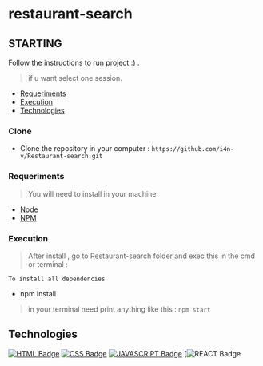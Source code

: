 #  restaurant-search

## STARTING

Follow the instructions to run project :)
 .
> if u want select one session.

- [Requeriments](#Requeriments)
- [Execution](#Execution)
- [Technologies](#Technologies)

### Clone
- Clone the repository in your computer : ``` https://github.com/i4n-v/Restaurant-search.git ```

### Requeriments

> You will need to install in your machine

- [Node](https://nodejs.org/en/)
- [NPM](https://www.npmjs.com/)

### Execution
> After install , go to Restaurant-search folder and exec this in the cmd or terminal : 

```To install all dependencies```
- npm install

> in your terminal need print anything like this : ``` npm start ```

## Technologies

[![HTML Badge](https://img.shields.io/badge/HTML5-E34F26?style=for-the-badge&logo=html5&logoColor=white)](https://developer.mozilla.org/pt-BR/docs/Web/HTML)
[![CSS Badge](https://img.shields.io/badge/CSS3-1572B6?style=for-the-badge&logo=css3&logoColor=white)](https://developer.mozilla.org/pt-BR/docs/Web/CSS)
[![JAVASCRIPT Badge](https://img.shields.io/badge/JavaScript-323330?style=for-the-badge&logo=javascript&logoColor=F7DF1E)](https://developer.mozilla.org/pt-BR/docs/Web/JavaScript)
[![REACT Badge](https://img.shields.io/badge/React-20232A?style=for-the-badge&logo=react&logoColor=61DAFB)
